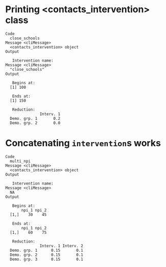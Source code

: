 # Printing <contacts_intervention> class

    Code
      close_schools
    Message <cliMessage>
      <contacts_intervention> object
    Output
      
       Intervention name: 
    Message <cliMessage>
      "close_schools"
    Output
      
       Begins at: 
      [1] 100
      
       Ends at: 
      [1] 150
      
       Reduction: 
                   Interv. 1
      Demo. grp. 1       0.2
      Demo. grp. 2       0.0

# Concatenating `intervention`s works

    Code
      multi_npi
    Message <cliMessage>
      <contacts_intervention> object
    Output
      
       Intervention name: 
    Message <cliMessage>
      NA
    Output
      
       Begins at: 
           npi_1 npi_2
      [1,]    30    45
      
       Ends at: 
           npi_1 npi_2
      [1,]    60    75
      
       Reduction: 
                   Interv. 1 Interv. 2
      Demo. grp. 1      0.15       0.1
      Demo. grp. 2      0.15       0.1
      Demo. grp. 3      0.15       0.1

